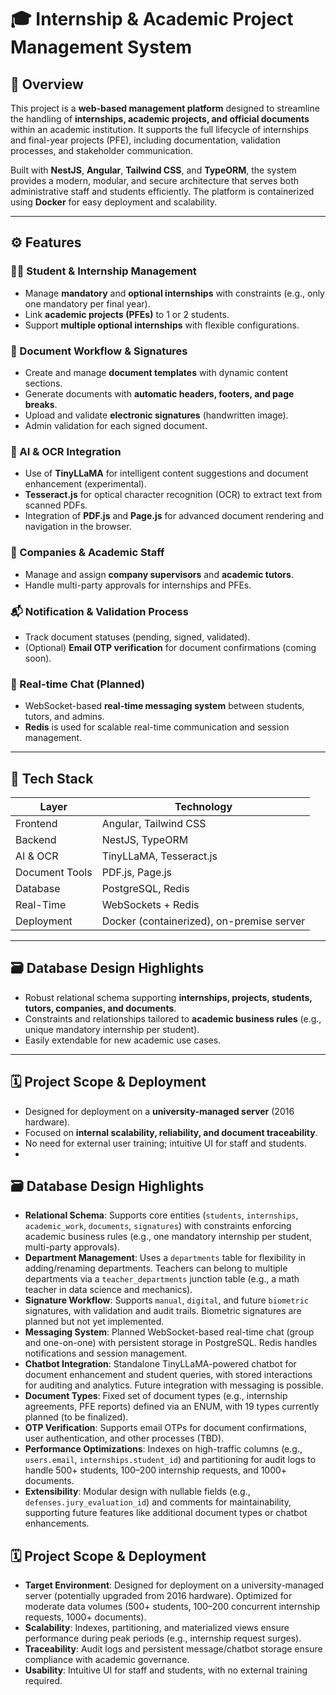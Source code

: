 # 🎓 Internship & Academic Project Management System

## 📌 Overview

This project is a **web-based management platform** designed to streamline the handling of **internships, academic projects, and official documents** within an academic institution. It supports the full lifecycle of internships and final-year projects (PFE), including documentation, validation processes, and stakeholder communication.

Built with **NestJS**, **Angular**, **Tailwind CSS**, and **TypeORM**, the system provides a modern, modular, and secure architecture that serves both administrative staff and students efficiently. The platform is containerized using **Docker** for easy deployment and scalability.

---

## ⚙️ Features

### 🧑‍🎓 Student & Internship Management
- Manage **mandatory** and **optional internships** with constraints (e.g., only one mandatory per final year).
- Link **academic projects (PFEs)** to 1 or 2 students.
- Support **multiple optional internships** with flexible configurations.

### 📄 Document Workflow & Signatures
- Create and manage **document templates** with dynamic content sections.
- Generate documents with **automatic headers, footers, and page breaks**.
- Upload and validate **electronic signatures** (handwritten image).
- Admin validation for each signed document.

### 🧠 AI & OCR Integration
- Use of **TinyLLaMA** for intelligent content suggestions and document enhancement (experimental).
- **Tesseract.js** for optical character recognition (OCR) to extract text from scanned PDFs.
- Integration of **PDF.js** and **Page.js** for advanced document rendering and navigation in the browser.

### 🏢 Companies & Academic Staff
- Manage and assign **company supervisors** and **academic tutors**.
- Handle multi-party approvals for internships and PFEs.

### 📬 Notification & Validation Process
- Track document statuses (pending, signed, validated).
- (Optional) **Email OTP verification** for document confirmations (coming soon).

### 💬 Real-time Chat (Planned)
- WebSocket-based **real-time messaging system** between students, tutors, and admins.
- **Redis** is used for scalable real-time communication and session management.

---

## 🧱 Tech Stack

| Layer         | Technology                               |
|--------------|-------------------------------------------|
| Frontend     | Angular, Tailwind CSS                     |
| Backend      | NestJS, TypeORM                           |
| AI & OCR     | TinyLLaMA, Tesseract.js                   |
| Document Tools | PDF.js, Page.js                          |
| Database      | PostgreSQL, Redis                         |
| Real-Time     | WebSockets + Redis                        |
| Deployment    | Docker (containerized), on-premise server|

---

## 🗃 Database Design Highlights

- Robust relational schema supporting **internships, projects, students, tutors, companies, and documents**.
- Constraints and relationships tailored to **academic business rules** (e.g., unique mandatory internship per student).
- Easily extendable for new academic use cases.

---

## 🗓 Project Scope & Deployment

- Designed for deployment on a **university-managed server** (2016 hardware).
- Focused on **internal scalability, reliability, and document traceability**.
- No need for external user training; intuitive UI for staff and students.
- 
## 🗃 Database Design Highlights

- **Relational Schema**: Supports core entities (`students`, `internships`, `academic_work`, `documents`, `signatures`) with constraints enforcing academic business rules (e.g., one mandatory internship per student, multi-party approvals).
- **Department Management**: Uses a `departments` table for flexibility in adding/renaming departments. Teachers can belong to multiple departments via a `teacher_departments` junction table (e.g., a math teacher in data science and mechanics).
- **Signature Workflow**: Supports `manual`, `digital`, and future `biometric` signatures, with validation and audit trails. Biometric signatures are planned but not yet implemented.
- **Messaging System**: Planned WebSocket-based real-time chat (group and one-on-one) with persistent storage in PostgreSQL. Redis handles notifications and session management.
- **Chatbot Integration**: Standalone TinyLLaMA-powered chatbot for document enhancement and student queries, with stored interactions for auditing and analytics. Future integration with messaging is possible.
- **Document Types**: Fixed set of document types (e.g., internship agreements, PFE reports) defined via an ENUM, with 19 types currently planned (to be finalized).
- **OTP Verification**: Supports email OTPs for document confirmations, user authentication, and other processes (TBD).
- **Performance Optimizations**: Indexes on high-traffic columns (e.g., `users.email`, `internships.student_id`) and partitioning for audit logs to handle 500+ students, 100–200 internship requests, and 1000+ documents.
- **Extensibility**: Modular design with nullable fields (e.g., `defenses.jury_evaluation_id`) and comments for maintainability, supporting future features like additional document types or chatbot enhancements.

## 🗓 Project Scope & Deployment

- **Target Environment**: Designed for deployment on a university-managed server (potentially upgraded from 2016 hardware). Optimized for moderate data volumes (500+ students, 100–200 concurrent internship requests, 1000+ documents).
- **Scalability**: Indexes, partitioning, and materialized views ensure performance during peak periods (e.g., internship request surges).
- **Traceability**: Audit logs and persistent message/chatbot storage ensure compliance with academic governance.
- **Usability**: Intuitive UI for staff and students, with no external training required.

